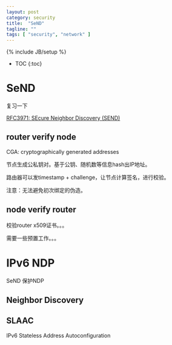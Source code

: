 ```yaml
---
layout: post
category: security
title:  "SeND"
tagline: ""
tags: [ "security", "network" ] 
---
```

{% include JB/setup %}

* TOC
{:toc}

# SeND

复习一下

[RFC3971: SEcure Neighbor Discovery (SEND)](https://tools.ietf.org/html/rfc3971)

## router verify node

CGA: cryptographically generated addresses

节点生成公私钥对。基于公钥、随机数等信息hash出IP地址。

路由器可以发timestamp + challenge，让节点计算签名，进行校验。

注意：无法避免初次绑定的伪造。


## node verify router

校验router x509证书。。。

需要一些预置工作。。。

# IPv6 NDP

SeND 保护NDP

## Neighbor Discovery

## SLAAC

IPv6 Stateless Address Autoconfiguration
